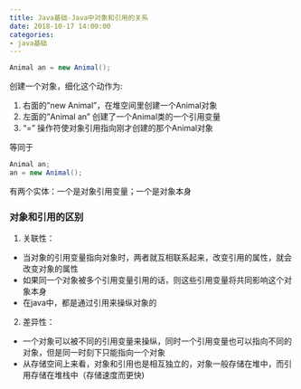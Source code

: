```yaml
---
title: Java基础-Java中对象和引用的关系
date: 2018-10-17 14:00:00
categories: 
- java基础
---
```

```java
Animal an = new Animal();
```
创建一个对象，细化这个动作为:
1. 右面的”new Animal”，在堆空间里创建一个Animal对象
2. 左面的”Animal an” 创建了一个Animal类的一个引用变量
3. “=” 操作符使对象引用指向刚才创建的那个Animal对象
<!--more-->
等同于
```java
Animal an;
an = new Animal();
```
有两个实体：一个是对象引用变量；一个是对象本身
<!--more-->

### 对象和引用的区别
1. 关联性： 
- 当对象的引用变量指向对象时，两者就互相联系起来，改变引用的属性，就会改变对象的属性
- 如果同一个对象被多个引用变量引用的话，则这些引用变量将共同影响这个对象本身 
- 在java中，都是通过引用来操纵对象的

2. 差异性： 
- 一个对象可以被不同的引用变量来操纵，同时一个引用变量也可以指向不同的对象，但是同一时刻下只能指向一个对象
- 从存储空间上来看，对象和引用也是相互独立的，对象一般存储在堆中，而引用存储在堆栈中（存储速度而更快)

